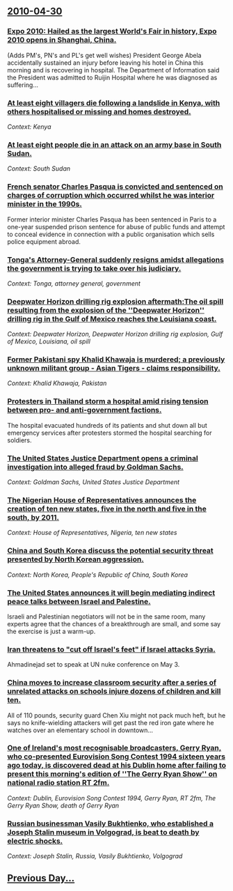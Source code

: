 ## [2010-04-30](/news/2010/04/30/index.md)

### [Expo 2010: Hailed as the largest World's Fair in history, Expo 2010 opens in Shanghai, China. ](/news/2010/04/30/expo-2010-phailed-as-the-largest-world-s-fair-in-history-expo-2010-opens-in-shanghai-china.md)
(Adds PM&#039;s, PN&#039;s and PL&#039;s get well wishes) President George Abela accidentally sustained an injury before leaving his hotel in China this morning and is recovering in hospital. The Department of Information said the President was admitted to Ruijin Hospital where he was diagnosed as suffering...

### [At least eight villagers die following a landslide in Kenya, with others hospitalised or missing and homes destroyed. ](/news/2010/04/30/at-least-eight-villagers-die-following-a-landslide-in-kenya-with-others-hospitalised-or-missing-and-homes-destroyed.md)
_Context: Kenya_

### [At least eight people die in an attack on an army base in South Sudan. ](/news/2010/04/30/at-least-eight-people-die-in-an-attack-on-an-army-base-in-south-sudan.md)
_Context: South Sudan_

### [French senator Charles Pasqua is convicted and sentenced on charges of corruption which occurred whilst he was interior minister in the 1990s. ](/news/2010/04/30/french-senator-charles-pasqua-is-convicted-and-sentenced-on-charges-of-corruption-which-occurred-whilst-he-was-interior-minister-in-the-1990.md)
Former&#x20;interior&#x20;minister&#x20;Charles&#x20;Pasqua&#x20;has&#x20;been&#x20;sentenced&#x20;in&#x20;Paris&#x20;to&#x20;a&#x20;one-year&#x20;suspended&#x20;prison&#x20;sentence&#x20;for&#x20;abuse&#x20;of&#x20;public&#x20;funds&#x20;and&#x20;attempt&#x20;to&#x20;conceal&#x20;evidence&#x20;in&#x20;connection&#x20;with&#x20;a&#x20;public&#x20;organisation&#x20;which&#x20;sells&#x20;police&#x20;equipment&#x20;abroad.

### [Tonga's Attorney-General suddenly resigns amidst allegations the government is trying to take over his judiciary. ](/news/2010/04/30/tonga-s-attorney-general-suddenly-resigns-amidst-allegations-the-government-is-trying-to-take-over-his-judiciary.md)
_Context: Tonga, attorney general, government_

### [Deepwater Horizon drilling rig explosion aftermath:The oil spill resulting from the explosion of the ''Deepwater Horizon'' drilling rig in the Gulf of Mexico reaches the Louisiana coast. ](/news/2010/04/30/deepwater-horizon-drilling-rig-explosion-aftermath-pthe-oil-spill-resulting-from-the-explosion-of-the-deepwater-horizon-drilling-rig-in.md)
_Context: Deepwater Horizon, Deepwater Horizon drilling rig explosion, Gulf of Mexico, Louisiana, oil spill_

### [Former Pakistani spy Khalid Khawaja is murdered; a previously unknown militant group - Asian Tigers - claims responsibility. ](/news/2010/04/30/former-pakistani-spy-khalid-khawaja-is-murdered-a-previously-unknown-militant-group-asian-tigers-claims-responsibility.md)
_Context: Khalid Khawaja, Pakistan_

### [Protesters in Thailand storm a hospital amid rising tension between pro- and anti-government factions. ](/news/2010/04/30/protesters-in-thailand-storm-a-hospital-amid-rising-tension-between-pro-and-anti-government-factions.md)
The hospital evacuated hundreds of its patients and shut down all but emergency services after protesters stormed the hospital searching for soldiers. 

### [The United States Justice Department opens a criminal investigation into alleged fraud by Goldman Sachs.  ](/news/2010/04/30/the-united-states-justice-department-opens-a-criminal-investigation-into-alleged-fraud-by-goldman-sachs.md)
_Context: Goldman Sachs, United States Justice Department_

### [The Nigerian House of Representatives announces the creation of ten new states, five in the north and five in the south, by 2011. ](/news/2010/04/30/the-nigerian-house-of-representatives-announces-the-creation-of-ten-new-states-five-in-the-north-and-five-in-the-south-by-2011.md)
_Context: House of Representatives, Nigeria, ten new states_

### [China and South Korea discuss the potential security threat presented by North Korean aggression. ](/news/2010/04/30/china-and-south-korea-discuss-the-potential-security-threat-presented-by-north-korean-aggression.md)
_Context: North Korea, People's Republic of China, South Korea_

### [The United States announces it will begin mediating indirect peace talks between Israel and Palestine. ](/news/2010/04/30/the-united-states-announces-it-will-begin-mediating-indirect-peace-talks-between-israel-and-palestine.md)
Israeli and Palestinian negotiators will not be in the same room, many experts agree that the chances of a breakthrough are small, and some say the exercise is just a warm-up.

### [Iran threatens to "cut off Israel's feet" if Israel attacks Syria.  ](/news/2010/04/30/iran-threatens-to-cut-off-israel-s-feet-if-israel-attacks-syria.md)
Ahmadinejad set to speak at UN nuke conference on May 3.

### [China moves to increase classroom security after a series of unrelated attacks on schools injure dozens of children and kill ten. ](/news/2010/04/30/china-moves-to-increase-classroom-security-after-a-series-of-unrelated-attacks-on-schools-injure-dozens-of-children-and-kill-ten.md)
All of 110 pounds, security guard Chen Xiu might not pack much heft, but he says no knife-wielding attackers will get past the red iron gate where he watches over an elementary school in downtown...

### [One of Ireland's most recognisable broadcasters, Gerry Ryan, who co-presented Eurovision Song Contest 1994 sixteen years ago today, is discovered dead at his Dublin home after failing to present this morning's edition of ''The Gerry Ryan Show'' on national radio station RT 2fm. ](/news/2010/04/30/one-of-ireland-s-most-recognisable-broadcasters-gerry-ryan-who-co-presented-eurovision-song-contest-1994-sixteen-years-ago-today-is-disco.md)
_Context: Dublin, Eurovision Song Contest 1994, Gerry Ryan, RT 2fm, The Gerry Ryan Show, death of Gerry Ryan_

### [Russian businessman Vasily Bukhtienko, who established a Joseph Stalin museum in Volgograd, is beat to death by electric shocks. ](/news/2010/04/30/russian-businessman-vasily-bukhtienko-who-established-a-joseph-stalin-museum-in-volgograd-is-beat-to-death-by-electric-shocks.md)
_Context: Joseph Stalin, Russia, Vasily Bukhtienko, Volgograd_

## [Previous Day...](/news/2010/04/29/index.md)

